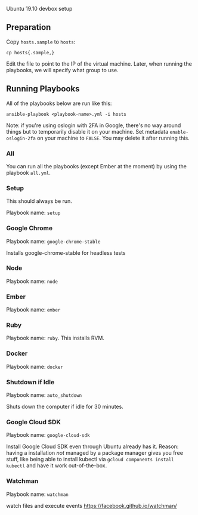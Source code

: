 Ubuntu 19.10 devbox setup

## Preparation

Copy `hosts.sample` to `hosts`:

```
cp hosts{.sample,}
```

Edit the file to point to the IP of the virtual machine. Later, when running the playbooks, we will specify what group to use.

## Running Playbooks

All of the playbooks below are run like this:

```
ansible-playbook <playbook-name>.yml -i hosts
```

Note: if you're using oslogin with 2FA in Google, there's no way around things but to temporarily disable it on your machine. Set metadata `enable-oslogin-2fa` on your machine to `FALSE`. You may delete it after running this.

### All

You can run all the playbooks (except Ember at the moment) by using the playbook `all.yml`.

### Setup

This should always be run.

Playbook name: `setup`

### Google Chrome

Playbook name: `google-chrome-stable`

Installs google-chrome-stable for headless tests

### Node

Playbook name: `node`

### Ember

Playbook name: `ember`

### Ruby

Playbook name: `ruby`. This installs RVM.

### Docker

Playbook name: `docker`

### Shutdown if Idle

Playbook name: `auto_shutdown`

Shuts down the computer if idle for 30 minutes.

### Google Cloud SDK

Playbook name: `google-cloud-sdk`

Install Google Cloud SDK even through Ubuntu already has it. Reason: having a installation *not* managed by a package manager gives you free stuff, like being able to install kubectl via `gcloud components install kubectl` and have it work out-of-the-box.

### Watchman

Playbook name: `watchman`

watch files and execute events
https://facebook.github.io/watchman/

